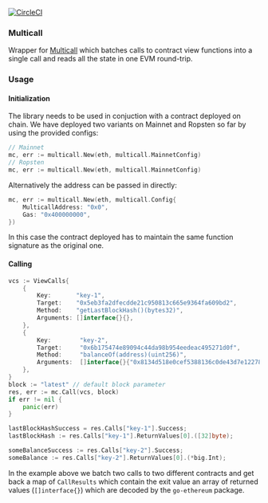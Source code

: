[![CircleCI](https://circleci.com/gh/Alethio/multicall-go.svg?style=svg)](https://circleci.com/gh/Alethio/multicall-go)

### Multicall

Wrapper for [Multicall](https://github.com/bowd/multicall) which batches calls to contract
view functions into a single call and reads all the state in one EVM round-trip.

### Usage

#### Initialization

The library needs to be used in conjuction with a contract deployed on chain.
We have deployed two variants on Mainnet and Ropsten so far by using the provided configs:


```go
// Mainnet
mc, err := multicall.New(eth, multicall.MainnetConfig)
// Ropsten
mc, err := multicall.New(eth, multicall.MainnetConfig)
```

Alternatively the address can be passed in directly:

```go
mc, err := multicall.New(eth, multicall.Config{
    MulticallAddress: "0x0",
    Gas: "0x400000000",
})
```

In this case the contract deployed has to maintain the same function signature as the original one.

#### Calling

```go
vcs := ViewCalls{
    {
        Key:       "key-1",
        Target:    "0x5eb3fa2dfecdde21c950813c665e9364fa609bd2",
        Method:    "getLastBlockHash()(bytes32)",
        Arguments: []interface{}{},
    },
    {
        Key:        "key-2",
        Target:     "0x6b175474e89094c44da98b954eedeac495271d0f",
        Method:     "balanceOf(address)(uint256)",
        Arguments:  []interface{}{"0x8134d518e0cef5388136c0de43d7e12278701ac5"}
    },
}
block := "latest" // default block parameter
res, err := mc.Call(vcs, block)
if err != nil {
    panic(err)
}

lastBlockHashSuccess = res.Calls["key-1"].Success;
lastBlockHash := res.Calls["key-1"].ReturnValues[0].([32]byte);

someBalanceSuccess := res.Calls["key-2"].Success;
someBalance := res.Calls["key-2"].ReturnValues[0].(*big.Int);
```

In the example above we batch two calls to two different contracts and get back a map of `CallResults` which contain the exit value an array of returned values (`[]interface{}`) which are decoded by the `go-ethereum` package.
